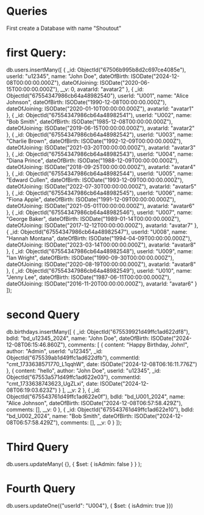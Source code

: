 # Queries


First create a Database with name "Shoutout"

# first Query:

db.users.insertMany([
    {
        _id: ObjectId("67506b995b8d2c697ce4085e"),
        userId: "u12345",
        name: "John Doe",
        dateOfBirth: ISODate("2024-12-08T00:00:00.000Z"),
        dateOfJoining: ISODate("2020-06-15T00:00:00.000Z"),
        __v: 0,
        avatarId: "avatar2"
    },
    {
        _id: ObjectId("67554347986cb64a48982540"),
        userId: "U001",
        name: "Alice Johnson",
        dateOfBirth: ISODate("1990-12-08T00:00:00.000Z"),
        dateOfJoining: ISODate("2020-01-10T00:00:00.000Z"),
        avatarId: "avatar1"
    },
    {
        _id: ObjectId("67554347986cb64a48982541"),
        userId: "U002",
        name: "Bob Smith",
        dateOfBirth: ISODate("1985-12-08T00:00:00.000Z"),
        dateOfJoining: ISODate("2019-06-15T00:00:00.000Z"),
        avatarId: "avatar2"
    },
    {
        _id: ObjectId("67554347986cb64a48982542"),
        userId: "U003",
        name: "Charlie Brown",
        dateOfBirth: ISODate("1992-12-09T00:00:00.000Z"),
        dateOfJoining: ISODate("2021-03-20T00:00:00.000Z"),
        avatarId: "avatar3"
    },
    {
        _id: ObjectId("67554347986cb64a48982543"),
        userId: "U004",
        name: "Diana Prince",
        dateOfBirth: ISODate("1988-12-09T00:00:00.000Z"),
        dateOfJoining: ISODate("2018-09-25T00:00:00.000Z"),
        avatarId: "avatar4"
    },
    {
        _id: ObjectId("67554347986cb64a48982544"),
        userId: "U005",
        name: "Edward Cullen",
        dateOfBirth: ISODate("1993-12-09T00:00:00.000Z"),
        dateOfJoining: ISODate("2022-07-30T00:00:00.000Z"),
        avatarId: "avatar5"
    },
    {
        _id: ObjectId("67554347986cb64a48982545"),
        userId: "U006",
        name: "Fiona Apple",
        dateOfBirth: ISODate("1991-12-09T00:00:00.000Z"),
        dateOfJoining: ISODate("2021-05-01T00:00:00.000Z"),
        avatarId: "avatar6"
    },
    {
        _id: ObjectId("67554347986cb64a48982546"),
        userId: "U007",
        name: "George Baker",
        dateOfBirth: ISODate("1989-01-14T00:00:00.000Z"),
        dateOfJoining: ISODate("2017-12-12T00:00:00.000Z"),
        avatarId: "avatar7"
    },
    {
        _id: ObjectId("67554347986cb64a48982547"),
        userId: "U008",
        name: "Hannah Montana",
        dateOfBirth: ISODate("1994-04-09T00:00:00.000Z"),
        dateOfJoining: ISODate("2023-03-14T00:00:00.000Z"),
        avatarId: "avatar8"
    },
    {
        _id: ObjectId("67554347986cb64a48982548"),
        userId: "U009",
        name: "Ian Wright",
        dateOfBirth: ISODate("1990-09-30T00:00:00.000Z"),
        dateOfJoining: ISODate("2020-08-19T00:00:00.000Z"),
        avatarId: "avatar8"
    },
    {
        _id: ObjectId("67554347986cb64a48982549"),
        userId: "U010",
        name: "Jenny Lee",
        dateOfBirth: ISODate("1987-06-11T00:00:00.000Z"),
        dateOfJoining: ISODate("2016-11-20T00:00:00.000Z"),
        avatarId: "avatar6"
    }
]);


# second Query

db.birthdays.insertMany([
    {
        _id: ObjectId("675539921d49ffc1ad622df8"),
        bdId: "bd_u12345_2024",
        name: "John Doe",
        dateOfBirth: ISODate("2024-12-08T06:15:46.860Z"),
        comments: [
            {
                content: "Happy Birthday, John!",
                author: "Admin",
                userId: "u12345",
                _id: ObjectId("675539ab1d49ffc1ad622dfb"),
                commentId: "cmt_1733638571770_L1qqhW",
                date: ISODate("2024-12-08T06:16:11.776Z")
            },
            {
                content: "hello",
                author: "John Doe",
                userId: "u12345",
                _id: ObjectId("67553a571d49ffc1ad622e03"),
                commentId: "cmt_1733638743623_UgZLxi",
                date: ISODate("2024-12-08T06:19:03.623Z")
            }
        ],
        __v: 2
    },
    {
        _id: ObjectId("675543761d49ffc1ad622e0f"),
        bdId: "bd_U001_2024",
        name: "Alice Johnson",
        dateOfBirth: ISODate("2024-12-08T06:57:58.429Z"),
        comments: [],
        __v: 0
    },
    {
        _id: ObjectId("675543761d49ffc1ad622e10"),
        bdId: "bd_U002_2024",
        name: "Bob Smith",
        dateOfBirth: ISODate("2024-12-08T06:57:58.429Z"),
        comments: [],
        __v: 0
    }
]);


# Third Query

db.users.updateMany(
  {}, 
  { $set: { isAdmin: false } } 
);
# Fourth Query
db.users.updateOne({"userId": "U004"}, { $set: { isAdmin: true }})
